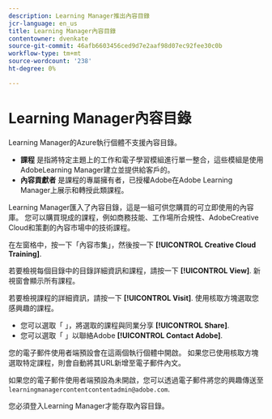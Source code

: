 ```yaml
---
description: Learning Manager推出內容目錄
jcr-language: en_us
title: Learning Manager內容目錄
contentowner: dvenkate
source-git-commit: 46afb6603456ced9d7e2aaf98d07ec92fee30c0b
workflow-type: tm+mt
source-wordcount: '238'
ht-degree: 0%

---
```




# Learning Manager內容目錄

<!--Learning Manager introduces Content Catalog-->

Learning Manager的Azure執行個體不支援內容目錄。

* **課程** 是指將特定主題上的工作和電子學習模組進行單一整合，這些模組是使用AdobeLearning Manager建立並提供給客戶的。
* **內容貢獻者** 是課程的專屬擁有者，已授權Adobe在Adobe Learning Manager上展示和轉授此類課程。

Learning Manager匯入了內容目錄，這是一組可供您購買的可立即使用的內容庫。 您可以購買現成的課程，例如商務技能、工作場所合規性、AdobeCreative Cloud和策劃的內容市場中的技術課程。

在左窗格中，按一下「內容市集」，然後按一下 **[!UICONTROL Creative Cloud Training]**.

<!--![](assets/content-catalog.png)-->

若要檢視每個目錄中的目錄詳細資訊和課程，請按一下 **[!UICONTROL View]**. 新視窗會顯示所有課程。

<!--![](assets/course-details.png)-->

若要檢視課程的詳細資訊，請按一下 **[!UICONTROL Visit]**. 使用核取方塊選取您感興趣的課程。

* 您可以選取「 」，將選取的課程與同業分享  **[!UICONTROL Share]**.
* 您可以選取「 」以聯絡Adobe  **[!UICONTROL Contact Adobe]**.

<!--![](assets/course-details.png)-->

您的電子郵件使用者端預設會在這兩個執行個體中開啟。 如果您已使用核取方塊選取特定課程，則會自動將其URL新增至電子郵件內文。

如果您的電子郵件使用者端預設為未開啟，您可以透過電子郵件將您的興趣傳送至 `learningmanagercontentcontentadmin@adobe.com`.

您必須登入Learning Manager才能存取內容目錄。
